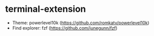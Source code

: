 # terminal-extension

- Theme: powerlevel10k (https://github.com/romkatv/powerlevel10k)
- Find explorer: fzf (https://github.com/junegunn/fzf)
